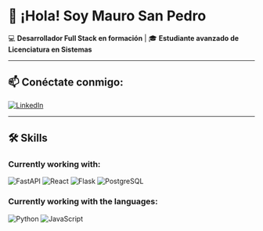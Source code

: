 # 👋 ¡Hola! Soy Mauro San Pedro

💻 **Desarrollador Full Stack en formación** | 🎓 **Estudiante avanzado de Licenciatura en Sistemas**

---

## 📫 Conéctate conmigo:
[![LinkedIn](https://img.shields.io/badge/LinkedIn-blue?style=for-the-badge&logo=linkedin)](www.linkedin.com/in/mauro-san-pedro)

---

## 🛠️ Skills

### Currently working with:
![FastAPI](https://img.shields.io/badge/FastAPI-009688?style=for-the-badge&logo=fastapi&logoColor=white)
![React](https://img.shields.io/badge/React-20232A?style=for-the-badge&logo=react&logoColor=61DAFB)
![Flask](https://img.shields.io/badge/Flask-000000?style=for-the-badge&logo=flask&logoColor=white)
![PostgreSQL](https://img.shields.io/badge/PostgreSQL-336791?style=for-the-badge&logo=postgresql&logoColor=white)

### Currently working with the languages:
![Python](https://img.shields.io/badge/Python-FFD43B?style=for-the-badge&logo=python&logoColor=blue)
![JavaScript](https://img.shields.io/badge/JavaScript-F7DF1E?style=for-the-badge&logo=javascript&logoColor=black)
